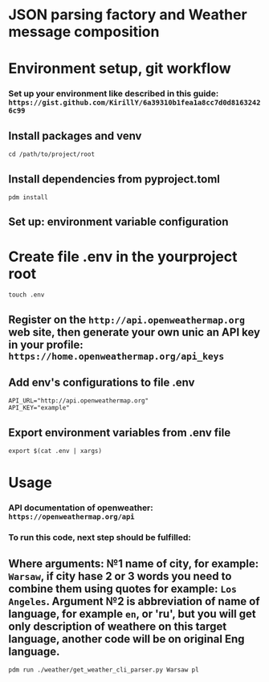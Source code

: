 # JSON parsing factory and Weather message composition


# Environment setup, git workflow
### Set up your environment like described in this guide: `https://gist.github.com/KirillY/6a39310b1fea1a8cc7d0d81632426c99`


## Install packages and venv
``` shell
cd /path/to/project/root
```

## Install dependencies from pyproject.toml
``` shell
pdm install
```

## Set up: environment variable configuration
# Create file .env in the yourproject root
``` shell
touch .env
```

## Register on the `http://api.openweathermap.org` web site, then generate your own unic an API key in your profile: `https://home.openweathermap.org/api_keys`

## Add env's configurations to file .env
``` shell
API_URL="http://api.openweathermap.org"
API_KEY="example"
```

## Export environment variables from .env file
``` shell
export $(cat .env | xargs)
```


# Usage
### API documentation of openweather: `https://openweathermap.org/api`

### To run this code, next step should be fulfilled:
## Where arguments: №1 name of city, for example: `Warsaw`, if city hase 2 or 3 words you need to combine them using quotes for example: `Los Angeles`. Argument №2 is abbreviation of name of language, for example `en`, or 'ru', but you will get only description of weathere on this target language, another code will be on original Eng language.
```shell
pdm run ./weather/get_weather_cli_parser.py Warsaw pl
```
